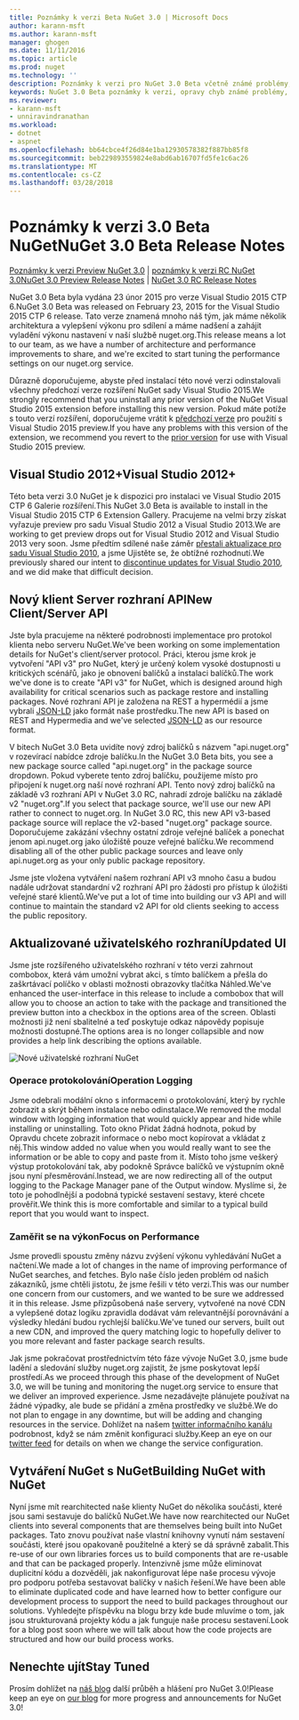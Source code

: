 ```yaml
---
title: Poznámky k verzi Beta NuGet 3.0 | Microsoft Docs
author: karann-msft
ms.author: karann-msft
manager: ghogen
ms.date: 11/11/2016
ms.topic: article
ms.prod: nuget
ms.technology: ''
description: Poznámky k verzi pro NuGet 3.0 Beta včetně známé problémy, opravy chyb, přidaných funkcí a chcete.
keywords: NuGet 3.0 Beta poznámky k verzi, opravy chyb známé problémy, přidat funkce, chcete
ms.reviewer:
- karann-msft
- unniravindranathan
ms.workload:
- dotnet
- aspnet
ms.openlocfilehash: bb64cbce4f26d84e1ba12930578382f887bb85f8
ms.sourcegitcommit: beb229893559824e8abd6ab16707fd5fe1c6ac26
ms.translationtype: MT
ms.contentlocale: cs-CZ
ms.lasthandoff: 03/28/2018
---
```

# <a name="nuget-30-beta-release-notes"></a><span data-ttu-id="70c3f-104">Poznámky k verzi 3.0 Beta NuGet</span><span class="sxs-lookup"><span data-stu-id="70c3f-104">NuGet 3.0 Beta Release Notes</span></span>

<span data-ttu-id="70c3f-105">[Poznámky k verzi Preview NuGet 3.0](../release-notes/nuget-3.0-preview.md) | [poznámky k verzi RC NuGet 3.0](../release-notes/nuget-3.0-rc.md)</span><span class="sxs-lookup"><span data-stu-id="70c3f-105">[NuGet 3.0 Preview Release Notes](../release-notes/nuget-3.0-preview.md) | [NuGet 3.0 RC Release Notes](../release-notes/nuget-3.0-rc.md)</span></span>

<span data-ttu-id="70c3f-106">NuGet 3.0 Beta byla vydána 23 únor 2015 pro verze Visual Studio 2015 CTP 6.</span><span class="sxs-lookup"><span data-stu-id="70c3f-106">NuGet 3.0 Beta was released on February 23, 2015 for the Visual Studio 2015 CTP 6 release.</span></span> <span data-ttu-id="70c3f-107">Tato verze znamená mnoho náš tým, jak máme několik architektura a vylepšení výkonu pro sdílení a máme nadšení a zahájit vyladění výkonu nastavení v naší službě nuget.org.</span><span class="sxs-lookup"><span data-stu-id="70c3f-107">This release means a lot to our team, as we have a number of architecture and performance improvements to share, and we're excited to start tuning the performance settings on our nuget.org service.</span></span>

<span data-ttu-id="70c3f-108">Důrazně doporučujeme, abyste před instalací této nové verzi odinstalovali všechny předchozí verze rozšíření NuGet sady Visual Studio 2015.</span><span class="sxs-lookup"><span data-stu-id="70c3f-108">We strongly recommend that you uninstall any prior version of the NuGet Visual Studio 2015 extension before installing this new version.</span></span>  <span data-ttu-id="70c3f-109">Pokud máte potíže s touto verzí rozšíření, doporučujeme vrátit k [předchozí verze](http://nuget.codeplex.com/downloads/get/909582) pro použití s Visual Studio 2015 preview.</span><span class="sxs-lookup"><span data-stu-id="70c3f-109">If you have any problems with this version of the extension, we recommend you revert to the [prior version](http://nuget.codeplex.com/downloads/get/909582) for use with Visual Studio 2015 preview.</span></span>

## <a name="visual-studio-2012"></a><span data-ttu-id="70c3f-110">Visual Studio 2012+</span><span class="sxs-lookup"><span data-stu-id="70c3f-110">Visual Studio 2012+</span></span>

<span data-ttu-id="70c3f-111">Této beta verzi 3.0 NuGet je k dispozici pro instalaci ve Visual Studio 2015 CTP 6 Galerie rozšíření.</span><span class="sxs-lookup"><span data-stu-id="70c3f-111">This NuGet 3.0 Beta is available to install in the Visual Studio 2015 CTP 6 Extension Gallery.</span></span> <span data-ttu-id="70c3f-112">Pracujeme na velmi brzy získat vyřazuje preview pro sadu Visual Studio 2012 a Visual Studio 2013.</span><span class="sxs-lookup"><span data-stu-id="70c3f-112">We are working to get preview drops out for Visual Studio 2012 and Visual Studio 2013 very soon.</span></span> <span data-ttu-id="70c3f-113">Jsme předtím sdílené naše záměr [přestali aktualizace pro sadu Visual Studio 2010](http://blog.nuget.org/20141002/visual-studio-2010.html), a jsme Ujistěte se, že obtížné rozhodnutí.</span><span class="sxs-lookup"><span data-stu-id="70c3f-113">We previously shared our intent to [discontinue updates for Visual Studio 2010](http://blog.nuget.org/20141002/visual-studio-2010.html), and we did make that difficult decision.</span></span>

## <a name="new-clientserver-api"></a><span data-ttu-id="70c3f-114">Nový klient Server rozhraní API</span><span class="sxs-lookup"><span data-stu-id="70c3f-114">New Client/Server API</span></span>

<span data-ttu-id="70c3f-115">Jste byla pracujeme na některé podrobnosti implementace pro protokol klienta nebo serveru NuGet.</span><span class="sxs-lookup"><span data-stu-id="70c3f-115">We've been working on some implementation details for NuGet's client/server protocol.</span></span> <span data-ttu-id="70c3f-116">Práci, kterou jsme krok je vytvoření "API v3" pro NuGet, který je určený kolem vysoké dostupnosti u kritických scénářů, jako je obnovení balíčků a instalaci balíčků.</span><span class="sxs-lookup"><span data-stu-id="70c3f-116">The work we've done is to create "API v3" for NuGet, which is designed around high availability for critical scenarios such as package restore and installing packages.</span></span> <span data-ttu-id="70c3f-117">Nové rozhraní API je založena na REST a hypermédií a jsme vybrali [JSON-LD](http://json-ld.org) jako formát naše prostředku.</span><span class="sxs-lookup"><span data-stu-id="70c3f-117">The new API is based on REST and Hypermedia and we've selected [JSON-LD](http://json-ld.org) as our resource format.</span></span>

<span data-ttu-id="70c3f-118">V bitech NuGet 3.0 Beta uvidíte nový zdroj balíčků s názvem "api.nuget.org" v rozevírací nabídce zdroje balíčku.</span><span class="sxs-lookup"><span data-stu-id="70c3f-118">In the NuGet 3.0 Beta bits, you see a new package source called "api.nuget.org" in the package source dropdown.</span></span>   <span data-ttu-id="70c3f-119">Pokud vyberete tento zdroj balíčku, použijeme místo pro připojení k nuget.org naší nové rozhraní API. Tento nový zdroj balíčků na základě v3 rozhraní API v NuGet 3.0 RC, nahradí zdroje balíčku na základě v2 "nuget.org".</span><span class="sxs-lookup"><span data-stu-id="70c3f-119">If you select that package source, we'll use our new API rather to connect to nuget.org. In NuGet 3.0 RC, this new API v3-based package source will replace the v2-based "nuget.org" package source.</span></span>  <span data-ttu-id="70c3f-120">Doporučujeme zakázání všechny ostatní zdroje veřejné balíček a ponechat jenom api.nuget.org jako úložiště pouze veřejné balíčku.</span><span class="sxs-lookup"><span data-stu-id="70c3f-120">We recommend disabling all of the other public package sources and leave only api.nuget.org as your only public package repository.</span></span>

<span data-ttu-id="70c3f-121">Jsme jste vložena vytváření našem rozhraní API v3 mnoho času a budou nadále udržovat standardní v2 rozhraní API pro žádosti pro přístup k úložišti veřejné staré klientů.</span><span class="sxs-lookup"><span data-stu-id="70c3f-121">We've put a lot of time into building our v3 API and will continue to maintain the standard v2 API for old clients seeking to access the public repository.</span></span>

## <a name="updated-ui"></a><span data-ttu-id="70c3f-122">Aktualizované uživatelského rozhraní</span><span class="sxs-lookup"><span data-stu-id="70c3f-122">Updated UI</span></span>

<span data-ttu-id="70c3f-123">Jsme jste rozšířeného uživatelského rozhraní v této verzi zahrnout combobox, která vám umožní vybrat akci, s tímto balíčkem a přešla do zaškrtávací políčko v oblasti možnosti obrazovky tlačítka Náhled.</span><span class="sxs-lookup"><span data-stu-id="70c3f-123">We've enhanced the user-interface in this release to include a combobox that will allow you to choose an action to take with the package and transitioned the preview button into a checkbox in the options area of the screen.</span></span>  <span data-ttu-id="70c3f-124">Oblasti možnosti již není sbalitelné a teď poskytuje odkaz nápovědy popisuje možnosti dostupné.</span><span class="sxs-lookup"><span data-stu-id="70c3f-124">The options area is no longer collapsible and now provides a help link describing the options available.</span></span>

![Nové uživatelské rozhraní NuGet](./media/NuGet-3.0-Beta/updated-ui.png)


### <a name="operation-logging"></a><span data-ttu-id="70c3f-126">Operace protokolování</span><span class="sxs-lookup"><span data-stu-id="70c3f-126">Operation Logging</span></span>

<span data-ttu-id="70c3f-127">Jsme odebrali modální okno s informacemi o protokolování, který by rychle zobrazit a skrýt během instalace nebo odinstalace.</span><span class="sxs-lookup"><span data-stu-id="70c3f-127">We removed the modal window with logging information that would quickly appear and hide while installing or uninstalling.</span></span>  <span data-ttu-id="70c3f-128">Toto okno Přidat žádná hodnota, pokud by Opravdu chcete zobrazit informace o nebo moct kopírovat a vkládat z něj.</span><span class="sxs-lookup"><span data-stu-id="70c3f-128">This window added no value when you would really want to see the information or be able to copy and paste from it.</span></span>  <span data-ttu-id="70c3f-129">Místo toho jsme veškerý výstup protokolování tak, aby podokně Správce balíčků ve výstupním okně jsou nyní přesměrování.</span><span class="sxs-lookup"><span data-stu-id="70c3f-129">Instead, we are now redirecting all of the output logging to the Package Manager pane of the Output window.</span></span>  <span data-ttu-id="70c3f-130">Myslíme si, že toto je pohodlnější a podobná typické sestavení sestavy, které chcete prověřit.</span><span class="sxs-lookup"><span data-stu-id="70c3f-130">We think this is more comfortable and similar to a typical build report that you would want to inspect.</span></span>


### <a name="focus-on-performance"></a><span data-ttu-id="70c3f-131">Zaměřit se na výkon</span><span class="sxs-lookup"><span data-stu-id="70c3f-131">Focus on Performance</span></span>

<span data-ttu-id="70c3f-132">Jsme provedli spoustu změny názvu zvýšení výkonu vyhledávání NuGet a načtení.</span><span class="sxs-lookup"><span data-stu-id="70c3f-132">We made a lot of changes in the name of improving performance of NuGet searches, and fetches.</span></span>  <span data-ttu-id="70c3f-133">Bylo naše číslo jeden problém od našich zákazníků, jsme chtěli jistotu, že jsme řešili v této verzi.</span><span class="sxs-lookup"><span data-stu-id="70c3f-133">This was our number one concern from our customers, and we wanted to be sure we addressed it in this release.</span></span>  <span data-ttu-id="70c3f-134">Jsme přizpůsobená naše servery, vytvořené na nové CDN a vylepšené dotaz logiku zpravidla dodávat vám relevantnější porovnávání a výsledky hledání budou rychlejší balíčku.</span><span class="sxs-lookup"><span data-stu-id="70c3f-134">We've tuned our servers, built out a new CDN, and improved the query matching logic to hopefully deliver to you more relevant and faster package search results.</span></span>

<span data-ttu-id="70c3f-135">Jak jsme pokračovat prostřednictvím této fáze vývoje NuGet 3.0, jsme bude ladění a sledování služby nuget.org zajistit, že jsme poskytovat lepší prostředí.</span><span class="sxs-lookup"><span data-stu-id="70c3f-135">As we proceed through this phase of the development of NuGet 3.0, we will be tuning and monitoring the nuget.org service to ensure that we deliver an improved experience.</span></span>  <span data-ttu-id="70c3f-136">Jsme nezadávejte plánujete používat na žádné výpadky, ale bude se přidání a změna prostředky ve službě.</span><span class="sxs-lookup"><span data-stu-id="70c3f-136">We do not plan to engage in any downtime, but will be adding and changing resources in the service.</span></span>  <span data-ttu-id="70c3f-137">Dohlížet na našem [twitter informačního kanálu](http://twitter.com/nuget) podrobnost, když se nám změnit konfiguraci služby.</span><span class="sxs-lookup"><span data-stu-id="70c3f-137">Keep an eye on our [twitter feed](http://twitter.com/nuget) for details on when we change the service configuration.</span></span>

## <a name="building-nuget-with-nuget"></a><span data-ttu-id="70c3f-138">Vytváření NuGet s NuGet</span><span class="sxs-lookup"><span data-stu-id="70c3f-138">Building NuGet with NuGet</span></span>

<span data-ttu-id="70c3f-139">Nyní jsme mít rearchitected naše klienty NuGet do několika součásti, které jsou sami sestavuje do balíčků NuGet.</span><span class="sxs-lookup"><span data-stu-id="70c3f-139">We have now rearchitected our NuGet clients into several components that are themselves being built into NuGet packages.</span></span> <span data-ttu-id="70c3f-140">Tato znovu používat naše vlastní knihovny vynutí nám sestavení součásti, které jsou opakovaně použitelné a který se dá správně zabalit.</span><span class="sxs-lookup"><span data-stu-id="70c3f-140">This re-use of our own libraries forces us to build components that are re-usable and that can be packaged properly.</span></span>  <span data-ttu-id="70c3f-141">Intenzivně jsme může eliminovat duplicitní kódu a dozvěděli, jak nakonfigurovat lépe naše procesu vývoje pro podporu potřeba sestavovat balíčky v našich řešení.</span><span class="sxs-lookup"><span data-stu-id="70c3f-141">We have been able to eliminate duplicated code and have learned how to better configure our development process to support the need to build packages throughout our solutions.</span></span>  <span data-ttu-id="70c3f-142">Vyhledejte příspěvku na blogu brzy kde bude mluvíme o tom, jak jsou strukturovaná projekty kódu a jak funguje naše procesu sestavení.</span><span class="sxs-lookup"><span data-stu-id="70c3f-142">Look for a blog post soon where we will talk about how the code projects are structured and how our build process works.</span></span>

## <a name="stay-tuned"></a><span data-ttu-id="70c3f-143">Nenechte ujít</span><span class="sxs-lookup"><span data-stu-id="70c3f-143">Stay Tuned</span></span>

<span data-ttu-id="70c3f-144">Prosím dohlížet na [náš blog](http://blog.nuget.org) další průběh a hlášení pro NuGet 3.0!</span><span class="sxs-lookup"><span data-stu-id="70c3f-144">Please keep an eye on [our blog](http://blog.nuget.org) for more progress and announcements for NuGet 3.0!</span></span>

